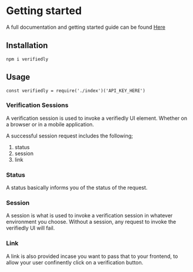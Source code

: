 # Getting started

A full documentation and getting started guide can be found [Here](https://verifiedlydocs.com)


## Installation

`npm i verifiedly`

## Usage
`const verifiedly = require('./index')('API_KEY_HERE')`

### Verification Sessions
A verification session is used to invoke a verifiedly UI element. Whether on a browser or in a mobile application.

A successful session request includes the following;

1. status
2. session
3. link

### Status
A status basically informs you of the status of the request.

### Session
A session is what is used to invoke a verification session in whatever environment you choose. Without a session, any request to invoke the verifiedly UI will fail.

### Link
A link is also provided incase you want to pass that to your frontend, to allow your user confinently click on a verification button. 